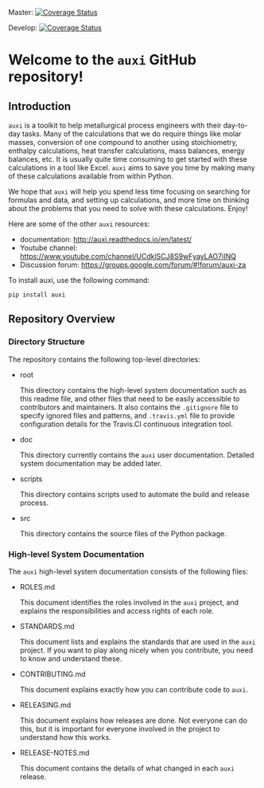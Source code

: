 Master:  [![Coverage Status](https://coveralls.io/repos/github/Ex-Mente/auxi.0/badge.svg?branch=master)](https://coveralls.io/github/Ex-Mente/auxi.0?branch=master)

Develop: [![Coverage Status](https://coveralls.io/repos/github/Ex-Mente/auxi.0/badge.svg?branch=develop)](https://coveralls.io/github/Ex-Mente/auxi.0?branch=develop)

# Welcome to the `auxi` GitHub repository!

## Introduction

`auxi` is a toolkit to help metallurgical process engineers with their day-to-day tasks. Many of the calculations that we do require things like molar masses, conversion of one compound to another using stoichiometry, enthalpy calculations, heat transfer calculations, mass balances, energy balances, etc. It is usually quite time consuming to get started with these calculations in a tool like Excel. `auxi` aims to save you time by making many of these calculations available from within Python.

We hope that `auxi` will help you spend less time focusing on searching for formulas and data, and setting up calculations, and more time on thinking about the problems that you need to solve with these calculations. Enjoy!

Here are some of the other `auxi` resources:
* documentation: http://auxi.readthedocs.io/en/latest/
* Youtube channel: https://www.youtube.com/channel/UCdklSCJ8S9wFyayLAO7iINQ
* Discussion forum: https://groups.google.com/forum/#!forum/auxi-za

To install auxi, use the following command:
```
pip install auxi
```


## Repository Overview

### Directory Structure
The repository contains the following top-level directories:
* root

   This directory contains the high-level system documentation such as this readme file, and other files that need to be easily accessible to contributors and maintainers. It also contains the `.gitignore` file to specify ignored files and patterns, and `.travis.yml` file to provide configuration details for the Travis.CI continuous integration tool.

* doc

   This directory currently contains the `auxi` user documentation. Detailed system documentation may be added later.

* scripts

   This directory contains scripts used to automate the build and release process.

* src

   This directory contains the source files of the Python package.


### High-level System Documentation
The `auxi` high-level system documentation consists of the following files:
* ROLES.md

   This document identifies the roles involved in the `auxi` project, and explains the responsibilities and access rights of each role.

* STANDARDS.md

   This document lists and explains the standards that are used in the `auxi` project. If you want to play along nicely when you contribute, you need to know and understand these.

* CONTRIBUTING.md

   This document explains exactly how you can contribute code to `auxi`.

* RELEASING.md

   This document explains how releases are done. Not everyone can do this, but it is important for everyone involved in the project to understand how this works.

* RELEASE-NOTES.md

   This document contains the details of what changed in each `auxi` release.
